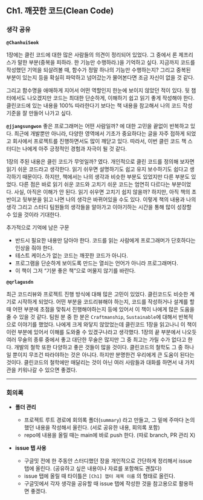 ## **Ch1. 깨끗한 코드(Clean Code)**

### **생각 공유**

**`@ChanhuiSeok`**

1장에는 클린 코드에 대한 많은 사람들의 의견이 정리되어 있었다. 그 중에서 론 제프리스가 말한 부분(중복을 피하라. 한 기능만 수행하라.)을 기억하고 싶다. 지금까지 코드를 작성했던 기억을 되살려볼 때, 함수가 정말 하나의 기능만 수행하는지? 그리고 중복된 부분이 있는지 등을 확실히 파악하고 넘어갔는가 물어본다면 조금 자신이 없을 것 같다.

그리고 함수명을 애매하게 지어서 어떤 역할인지 한눈에 보이지 않았던 적이 있다. 뒷 챕터에서도 나오겠지만 코드는 최대한 단순하게, 이해하기 쉽고 읽기 좋게 작성해야 한다.
클린코드에 있는 내용을 100% 따라한다기 보다는 책 내용을 참고해서 나의 코드 작성 기준을 잘 만들어 나가고 싶다.  


**`@jjangsungwon`** 
좋은 프로그래머는 어떤 사람일까? 에 대한 고민을 끝없이 반복하고 있다. 최근에 개발뿐만 아니라, 다양한 영역에서 기초가 중요하다는 글을 자주 접하게 되었고 회사에서 프로젝트를 진행하면서도 많이 깨닫고 있다. 따라서, 이번 클린 코드 책 스터디는 나에게 아주 긍정적인 경험과 자극이 될 것 같다.

1장의 주된 내용은 클린 코드가 무엇일까? 였다. 개인적으로 클린 코드를 정의해 보자면 읽기 쉬운 코드라고 생각한다. 읽기 쉬우면 설명하기도 쉽고 유지 보수하기도 쉽다고 생각하기 때문이다. 하지만, 책에서는 나의 생각과 비슷한 부분도 있었지만 다른 부분도 있었다. 다른 점은 바로 읽기 쉬운 코드와 고치기 쉬운 코드는 엄연히 다르다는 부분이었다. 사실, 아직은 이해가 안 된다. 읽기 쉬우면 고치기 쉽지 않을까? 하지만, 아직 책의 초반이고 뒷부분을 읽고 나면 나의 생각은 바뀌어있을 수도 있다. 이렇게 책의 내용과 나의 생각 그리고 스터디 팀원들의 생각들을 알아가고 이야기하는 시간을 통해 많이 성장할 수 있을 것이라 기대한다.

추가적으로 기억에 남은 구문
- 반드시 필요한 내용만 담아야 한다. 코드를 읽는 사람에게 프로그래머가 단호하다는 인상을 줘야 한다.
- 테스트 케이스가 없는 코드는 깨끗한 코드가 아니다.
- 프로그램을 단순하게 보이도록 만드는 열쇠는 언어가 아니라 프로그래머다.
- 이 책이 그저 “기분 좋은 책”으로 머물지 않기를 바란다.  


**`@qrlagusdn`** 

최근 코드리뷰와 프로젝트 진행 방식에 대해 많은 고민이 있었다. 클린코드도 비슷한 계기로 시작하게 되었다. 어떤 부분을 코드리뷰해야 하는지, 코드를 작성하거나 설계를 할 때 어떤 부분에 초점을 맞춰서 진행해야하는지 등에 있어서 이 책이 나에게 많은 도움을 줄 수 있을 것 같다. 
팀원 분 중 한 분은 `Craftmanship`, `Sustainable`에 대해서 반복적으로 이야기를 했었다. 나에게 크게 와닿지 않았었는데 클린코드 1장을 읽고나니 이 책이 이런 부분에 있어서 이해를 도와줄 수 있겠구나라고 생각했다. 
1장의 끝 부분에서 나오듯 여러 무술의 종류 중에서 좋고 대단한 무술은 많지만 그 중 최고는 가릴 수가 없다고 한다. 개발의 철학 또한 다양하고 좋은 것들이 많을 것이다. 클린코드의 철학도 그 중 하나일 뿐이지 무조건 따라야하는 것은 아니다. 하지만 분명한건 우리에게 큰 도움이 된다는 것이다. 클린코드의 철학에만 매달리는 것이 아닌 여러 사람들과 대화를 하면서 내 가치관을 키워나갈 수 있으면 좋겠다.   

---

### **회의록**

- **폴더 관리**
  - 프로젝트 루트 경로에 회의록 폴더(`summary`) 라고 만들고, 그 밑에 주마다 논의했던 내용을 작성해서 올린다. (서로 공유한 내용, 회의록 포함)
  - repo에 내용을 올릴 때는 main에 바로 push 한다. (따로 branch, PR 관리 X)

- **issue 탭 사용**
  - 구글밋 전에 한 주동안 스터디했던 장을 개인적으로 간단하게 정리해서 issue 탭에 올린다. (공유하고 싶은 내용이나 자료를 포함해도 괜찮다)
  - issue 탭에 올릴 때 타이틀은 `[Ch1] 챕터 제목 이름` 의 형태로 올린다.
  - 구글밋에서 각자 생각을 공유할 때 issue 탭에 작성한 것을 참고용으로 활용하면 좋겠다.
